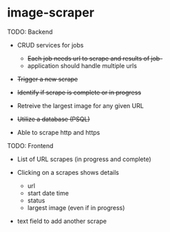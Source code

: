 # image-scraper
TODO: Backend

* CRUD services for jobs
  * ~~Each job needs url to scrape and results of job-~~
  * application should handle multiple urls

* ~~Trigger a new scrape~~

* ~~Identify if scrape is complete or in progress~~

* Retreive the largest image for any given URL

* ~~Utilize a database (PSQL)~~

* Able to scrape http and https

TODO: Frontend
* List of URL scrapes (in progress and complete)

* Clicking on a scrapes shows details
  * url
  * start date time
  * status
  * largest image (even if in progress)

* text field to add another scrape